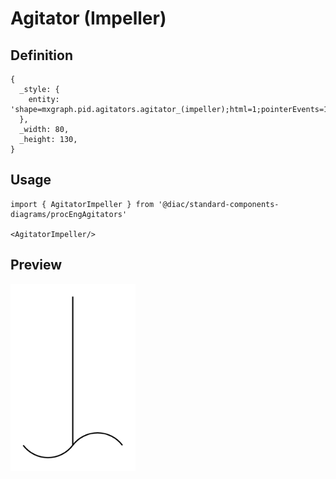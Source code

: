 # Agitator (Impeller)

## Definition

```
{
  _style: { 
    entity: 'shape=mxgraph.pid.agitators.agitator_(impeller);html=1;pointerEvents=1;align=center;verticalLabelPosition=bottom;verticalAlign=top;dashed=0;',
  },
  _width: 80,
  _height: 130,
}
```

## Usage

```
import { AgitatorImpeller } from '@diac/standard-components-diagrams/procEngAgitators'

<AgitatorImpeller/>
```

## Preview

<img src="./agitator-impeller.png" width="200"/>
